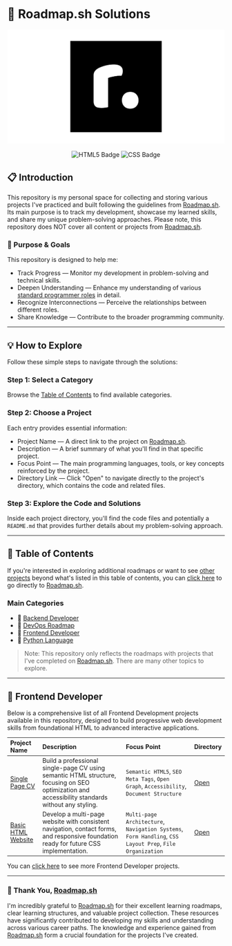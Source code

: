 # 🧠 Roadmap.sh Solutions

[![Roadmap.sh Logo](./image/roadmapsh-logo.png)](https://roadmap.sh/)

<section align="center">
    <span>
        <img alt="HTML5 Badge" src="https://img.shields.io/badge/HTML5-transparent?style=for-the-badge&logo=html5&logoColor=fff&color=e34f26">
    </span>
    <span>
        <img alt="CSS Badge" src="https://img.shields.io/badge/CSS-transparent?style=for-the-badge&logo=css&logoColor=fff&color=%232965f1">
    </span>
</section>

## 📋 Introduction

This repository is my personal space for collecting and storing various projects I've practiced and built following the guidelines from [Roadmap.sh](https://roadmap.sh/). Its main purpose is to track my development, showcase my learned skills, and share my unique problem-solving approaches. Please note, this repository does NOT cover all content or projects from [Roadmap.sh](https://roadmap.sh/).

### 🎯 Purpose & Goals
This repository is designed to help me:

* Track Progress — Monitor my development in problem-solving and technical skills.
* Deepen Understanding — Enhance my understanding of various [standard programmer roles](https://roadmap.sh/) in detail.
* Recognize Interconnections — Perceive the relationships between different roles.
* Share Knowledge — Contribute to the broader programming community.

---

## 💡 How to Explore

Follow these simple steps to navigate through the solutions:

### Step 1: Select a Category

Browse the [Table of Contents](#-table-of-contents) to find available categories.

### Step 2: Choose a Project

Each entry provides essential information:

* Project Name — A direct link to the project on [Roadmap.sh](https://roadmap.sh/).
* Description — A brief summary of what you'll find in that specific project.
* Focus Point — The main programming languages, tools, or key concepts reinforced by the project.
* Directory Link — Click "Open" to navigate directly to the project's directory, which contains the code and related files.

### Step 3: Explore the Code and Solutions

Inside each project directory, you'll find the code files and potentially a `README.md` that provides further details about my problem-solving approach.

---

## 📁 Table of Contents

If you're interested in exploring additional roadmaps or want to see [other projects](https://roadmap.sh/projects) beyond what's listed in this table of contents, you can [click here](https://roadmap.sh/) to go directly to [Roadmap.sh](https://roadmap.sh/).

### Main Categories

- 📂 [Backend Developer]()
- 📂 [DevOps Roadmap]()
- 📂 [Frontend Developer](./frontend-project/)
- 📂 [Python Language]()

> Note: This repository only reflects the roadmaps with projects that I've completed on [Roadmap.sh](https://roadmap.sh/). There are many other topics to explore.

---

## 📂 Frontend Developer

Below is a comprehensive list of all Frontend Development projects available in this repository, designed to build progressive web development skills from foundational HTML to advanced interactive applications.

| Project Name | Description| Focus Point | Directory |
| :------------------------- | :------------------------------------ | :---------------------------------- | :---------------------- |
| [Single Page CV](https://roadmap.sh/projects/single-page-cv) | Build a professional single-page CV using semantic HTML structure, focusing on SEO optimization and accessibility standards without any styling. | `Semantic HTML5`, `SEO Meta Tags`, `Open Graph`, `Accessibility`, `Document Structure` | [Open](./frontend-project/01-single-page-cv/) |
| [Basic HTML Website](https://roadmap.sh/projects/basic-html-website) | Develop a multi-page website with consistent navigation, contact forms, and responsive foundation ready for future CSS implementation. | `Multi-page Architecture`, `Navigation Systems`, `Form Handling`, `CSS Layout Prep`, `File Organization` | [Open](./frontend-project/02-basic-html-website/) |

You can [click here](./frontend-project/) to see more Frontend Developer projects.

---

### 🙏 Thank You, [Roadmap.sh](https://roadmap.sh/)

I'm incredibly grateful to [Roadmap.sh](https://roadmap.sh/) for their excellent learning roadmaps, clear learning structures, and valuable project collection. These resources have significantly contributed to developing my skills and understanding across various career paths. The knowledge and experience gained from [Roadmap.sh](https://roadmap.sh/) form a crucial foundation for the projects I've created.